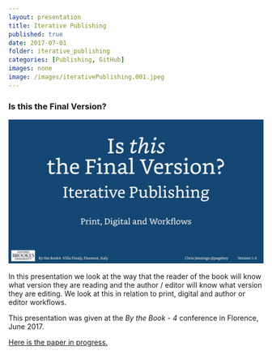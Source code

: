 ```yaml
---
layout: presentation
title: Iterative Publishing
published: true
date: 2017-07-01
folder: iterative_publishing
categories: [Publishing, GitHub]
images: none
image: /images/iterativePublishing.001.jpeg
---
```

### Is this the Final Version?

[![The first frame of the presentation](/images/iterativePublishing.001.jpeg)](/images/iterativePublishing.001.jpeg)

In this presentation we look at the way that the reader of the book will know what version they are reading and the author / editor will know what version they are editing. We look at this in relation to print, digital and author or editor workflows.

This presentation was given at the _By the Book - 4_ conference in Florence, June 2017.

[Here is the paper in progress.][1d4b7ce7]

  [1d4b7ce7]: /papers/iterativepublishing/ "read the paper"
